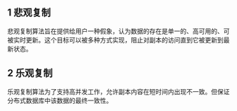 ## 1 悲观复制

悲观复制算法旨在提供给用户一种假象，认为数据的存在是单一的、高可用的、可被实时更新。这个目标可以被多种方式实现，阻止对副本的访问直到它被更新到最新状态。



## 2 乐观复制

乐观复制算法为了支持高并发工作，允许副本内容在短时间内出现不一致。但保证分布式数据库中该数据的最终一致性。